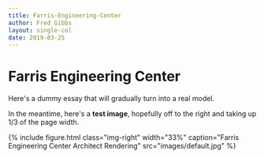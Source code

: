 ```yaml
---
title: Farris-Engineering-Center
author: Fred Gibbs
layout: single-col
date: 2019-03-25
---
```



# Farris Engineering Center

Here's a dummy essay that will gradually turn into a real model.

In the meantime, here's a **test image**, hopefully off to the right and taking up 1/3 of the page width.

{% include figure.html class="img-right" width="33%" caption="Farris Engineering Center Architect Rendering" src="images/default.jpg" %}
